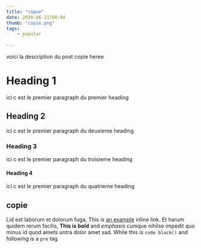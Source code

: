 ```yaml
---
title: "copue"
date: 2020-06-21T08:04
thumb: "copie.png"
tags: 
    - popular
    
---
```


voici la description du post copie heree


# Heading 1

ici c est le premier paragraph du premier heading

## Heading 2

ici c est le premier paragraph du deuxieme heading

### Heading 3


ici c est le premier paragraph du troisieme heading

#### Heading 4


ici c est le premier paragraph du quatrieme heading


## copie

Lid est laborum et dolorum fuga, This is [an example](http://example.com/ "Title") inline link. Et harum quidem rerum facilis, **This is bold** and *emphasis* cumque nihilse impedit quo minus id quod amets untra dolor amet sad. While this is `code block()` and following is a `pre` tag

